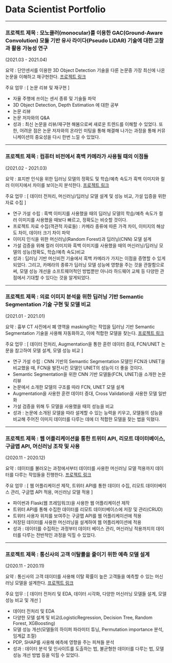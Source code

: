 # Data Scientist Portfolio

---

### 프로젝트 제목 : 모노큘러(monocular)를 이용한 GAC(Ground-Aware Convolution) 모듈 기반 유사 라이다(Pseudo LiDAR) 기술에 대한 고찰과 활용 가능성 연구

(2021.03 - 2021.04)

요약 : 단안센서를 이용한 3D Object Detection 기술을 다룬 논문중 가장 최신에 나온 논문을 이해하고 재구현한다. [프로젝트 링크](https://github.com/rmsgn100/Proj2_visualDet3D)

주요 업무 : [ 논문 리뷰 및 재구현 ] 
- 자율 주행에 쓰이는 센서 종류 및 기술들 파악
- 3D Object Detection, Depth Estimation 에 대한 공부
- 논문 리뷰
- 논문 저자와의 Q&A
- 성과 : 최신 논문을 리뷰/재구현 해봄으로써 새로운 트렌드를 이해할 수 있었다. 또한, 어려운 점은 논문 저자와의 온라인 미팅을 통해 해결해 나가는 과정을 통해 커뮤니케이션의 중요성을 다시 한번 느낄 수 있었다.

---

### 프로젝트 제목 : 컴퓨터 비전에서 흑백 카메라가 사용될 때의 이점들

(2021.02 - 2021.03)

요약 : 표지판 인식을 위한 딥러닝 모델의 정확도 및 학습/예측 속도가 흑백 이미지와 컬러 이미지에서 차이를 보이는지 분석한다. [프로젝트 링크](https://github.com/rmsgn100/Color_vs_Monochrome)

주요 업무 : [ 데이터 전처리, 머신러닝/딥러닝 모델 설계 및 성능 비교, 가설 입증을 위한 자료 수집 ] 
- 연구 가설 수립 : 흑백 이미지를 사용했을 때의 딥러닝 모델의 학습/예측 속도가 컬러 이미지를 사용했을 때보다 빠르고, 정확도는 비슷할 것이다.
- 프로젝트 자료 수집(객관적 자료들) : 카메라 종류에 따른 가격 차이, 이미지의 해상도 차이, 데이터 크기 차이 파악
- 이미지 인식을 위한 머신러닝(Random Forest)과 딥러닝(CNN) 모델 설계
- 가설 검증을 위해 컬러 이미지와 흑백 이미지를 사용했을 때의 머신러닝/딥러닝 모델의 성능(정확도, 학습/예측 속도)비교
- 성과 : 딥러닝 기반 머신비전 기술에서 흑백 카메라가 가지는 이점을 증명할 수 있게되었다. 그리고, 카메라의 종류가 딥러닝 모델 성능에 영향을 주는 것을 관찰함으로써, 모델 성능 개선을 소프트웨어적인 방법뿐만 아니라 하드웨어 교체 등 다양한 관점에서 기대할 수 있다는 것을 알게되었다.
 
---

### 프로젝트 제목 : 의료 이미지 분석을 위한 딥러닝 기반 Semantic Segmentation 기술 구현 및 모델 비교

(2021.01 - 2021.01)

요약 : 흉부 CT 사진에서 폐 영역을 masking하는 작업을 딥러닝 기반 Semantic Segmentation 기술을 사용해 자동화하고, 이에 적합한 모델을 찾는다. [프로젝트 링크](https://github.com/rmsgn100/FCN_vs_UNET)

주요 업무 : [ 데이터 전처리, Augmentation을 통한 훈련 데이터 증대, FCN/UNET 논문을 참고하여 모델 설계, 모델 성능 비교 ] 
- 연구 가설 수립 : CNN 기반의 Semantic Segmentation 모델인 FCN과 UNET을 비교했을 때, FCN을 발전시킨 모델인 UNET의 성능이 더 좋을 것이다.
- Semantic Segmentation을 위한 CNN 기반 모델들(FCN, UNET)을 소개한 논문 리뷰
- 논문에서 소개한 모델의 구조를 따라 FCN, UNET 모델 설계
- Augmentation을 사용한 훈련 데이터 증대, Cross Validation을 사용한 모델 일반화
- 가설 검증을 위해 두 모델을 사용했을 때의 성능을 비교
- 성과 : 논문에 소개된 모델을 따라 설계할 수 있는 능력을 키우고, 모델들의 성능을 비교해 주어진 이미지 데이터를 다루는 데에 더 적합한 모델을 찾는 법을 익혔다.

---

### 프로젝트 제목 : 웹 어플리케이션을 통한 트위터 API, 리모트 데이터베이스, 구글맵 API, 머신러닝 조작 및 사용

(2020.11 - 2020.12)

요약 : 데이터를 불러오는 과정에서부터 데이터를 사용한 머신러닝 모델 적용까지 데이터를 다루는 작업들을 진행한다. [프로젝트 링크](https://github.com/rmsgn100/Section3-Solo-Project)

주요 업무 : [ 웹 어플리케이션 제작, 트위터 API를 통한 데이터 수집, 리모트 데이터베이스 관리, 구글맵 API 적용, 머신러닝 모델 적용 ] 
- 파이썬과 Flask(웹 프레임워크)을 사용한 웹 어플리케이션 제작
- 트위터 API를 통해 수집한 데이터를 리모트 데이터베이스에 저장 및 관리(CRUD)
- 트위터 사용자 위치를 보여주는 구글맵 API를 웹 어플리케이션에 적용
- 저장된 데이터를 사용한 머신러닝을 설계하여 웹 어플리케이션에 적용
- 성과 : 데이터를 수집하는 과정부터 데이터 베이스 관리, 머신러닝 적용까지의 데이터를 다루는 전반적인 과정을 익힐 수 있었다.

___

### 프로젝트 제목 : 통신사의 고객 이탈률을 줄이기 위한 예측 모델 설계

(2020.11 - 2020.11)

요약 : 통신사의 고객 데이터를 사용해 이탈 확률이 높은 고객들을 예측할 수 있는 머신러닝 모델을 설계한다. [프로젝트 링크](https://github.com/rmsgn100/Predict_Churn)

주요 업무 : [ 데이터 전처리 및 EDA, 데이터 시각화, 다양한 머신러닝 모델들 설계, 모델 성능 비교 및 개선 ] 
- 데이터 전처리 및 EDA
- 다양한 모델 설계 및 비교(LogisticRegression, Decision Tree, Random Forest, XGBoosting)
- 모델 성능 개선(모델들의 하이퍼 파라미터 튜닝, Permutation importance 분석, 임계값 조절)
- PDP, SHAP를 사용해 예측에 영향을 주는 피쳐들 분석
- 성과 : 데이터 분석 및 인사이트를 도출하는 법, 불균형한 데이터를 다루는 법, 모델 성능 개선 방법 등을 익힐 수 있었다.

